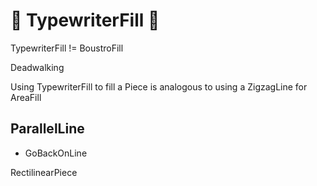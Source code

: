 # 👣 TypewriterFill 👣

TypewriterFill != BoustroFill

Deadwalking

Using TypewriterFill to fill a Piece is analogous to using a ZigzagLine for AreaFill

## ParallelLine

- GoBackOnLine

RectilinearPiece

<!-- @include: /../Placeholder_RouteProfile.md -->

